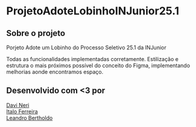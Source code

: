 # ProjetoAdoteLobinhoINJunior25.1

## Sobre o projeto
Porjeto Adote um Lobinho do Processo Seletivo 25.1 da INJunior  
  
Todas as funcionalidades implementadas corretamente. Estilização e estrutura o mais próximos possível do conceito do Figma, implementando melhorias aonde encontramos espaço.


## Desenvolvido com <3 por
[Davi Neri](https://github.com/daviwneri)<br>
[Italo Ferreira](https://github.com/Rarkunho)<br>
[Leandro Bertholdo](https://github.com/berthrage) 


